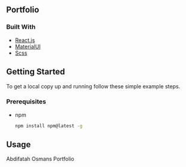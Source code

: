 
## Portfolio

<!-- <img src='./src/Assets/Landing5 (3).png'/> -->

<!-- <p align="right">(<a href="#top">back to top</a>)</p> -->

### Built With
* [React.js](https://reactjs.org/)
* [MaterialUI](https://mui.com/)
* [Scss](https://sass-lang.com/)


<!-- GETTING STARTED -->
## Getting Started

To get a local copy up and running follow these simple example steps.

### Prerequisites

* npm
  ```sh
  npm install npm@latest -g
  ```

## Usage

Abdifatah Osmans Portfolio

<!-- <p align="right">(<a href="#top">back to top</a>)</p> -->
